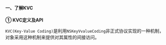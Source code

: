 #### 一、了解KVC

**① KVC定义及API**

`KVC(Key-Value Coding)`是利用`NSKeyVvalueCoding`非正式协议实现的一种机制，对象采用这种机制来提供对其属性的间接访问。